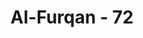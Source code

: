 ---
title: "Al-Furqan - 72"
no: 72
arabic_no: ٧٢
ayah: وَالَّذِيْنَ لَا يَشْهَدُوْنَ الزُّوْرَۙ وَاِذَا مَرُّوْا بِاللَّغْوِ مَرُّوْا كِرَامًا 
translation: "Dan orang-orang yang tidak memberikan kesaksian palsu, dan apabila mereka bertemu dengan (orang-orang) yang mengerjakan perbuatan-perbuatan yang tidak berfaedah, mereka berlalu dengan menjaga kehormatan dirinya,"
tafsir: "Ketujuh: Pada ayat ini, Allah menerangkan bahwa di antara sifat hamba Allah Yang Maha Pengasih adalah tidak mau dan tidak pernah melakukan sumpah palsu. Apabila lewat di hadapan orang-orang yang suka mengucapkan kata-kata yang tidak karuan dan tidak ada faedahnya sama sekali, dia berlalu tanpa ikut bergabung dengan mereka. Dia menyadari bahwa seorang mukmin tidak layak melayani orang-orang yang menyia-nyiakan waktunya yang sangat berharga dengan omong kosong, apalagi bila waktu itu dipergunakan untuk membicarakan hal-hal yang membawa kepada perbuatan dosa seperti mempergunjingkan orang atau menuduh orang-orang yang tidak bersalah dan lain-lain sebagainya. \n\nBersumpah palsu sangat dilarang dalam agama Islam, karena ketika bersumpah itu, seseorang telah berdusta dan tidak menyatakan yang sebenarnya. Banyak sekali orang yang melakukan sumpah palsu untuk membela orang-orang yang tidak benar agar orang itu dapat merampas atau memiliki hak orang lain dan melakukan kezaliman. Padahal, kalau ia tidak ikut bersumpah, tentulah yang hak itu akan nyata dan jelas, serta tidak akan terjadi kezaliman atau perampasan hak. Sebagai seorang mukmin, dia harus berdiri di pihak yang benar dan harus merasa bertanggung jawab untuk menegakkan keadilan dan memberantas kezaliman. \n\nUmar bin Khaththab sangat marah kepada orang yang melakukan sumpah palsu dan dia pernah mendera orang yang bersumpah palsu 40 kali dera, mencorengi mukanya dengan warna hitam, mencukur semua rambut kepalanya, dan kemudian mengaraknya di tengah pasar. \n\nSifat dan sikap hamba-hamba Allah yang terpuji ini digambarkan Allah dalam firman-Nya:\n\nDan apabila mereka mendengar perkataan yang buruk, mereka berpaling darinya dan berkata, \"Bagi kami amal-amal kami dan bagimu amal-amal kamu, semoga selamatlah kamu, kami tidak ingin (bergaul) dengan orang-orang bodoh.\" (al-Qasas/28: 55)."
---